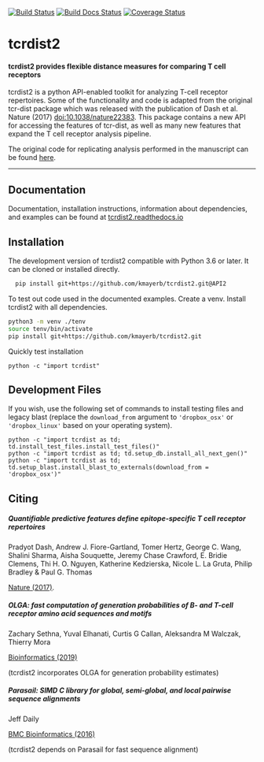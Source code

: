 [![Build Status](https://travis-ci.com/kmayerb/tcrdist2.svg?branch=API2)](https://travis-ci.com/kmayerb/tcrdist2)
[![Build Docs Status](https://readthedocs.org/projects/tcrdist2/badge/?version=latest)](https://tcrdist2.readthedocs.io/en/latest/)
[![Coverage Status](https://coveralls.io/repos/github/kmayerb/tcrdist2/badge.svg?branch=API2)](https://coveralls.io/github/kmayerb/tcrdist2?branch=API2)

# tcrdist2

#### tcrdist2 provides flexible distance measures for comparing T cell receptors

tcrdist2 is a python API-enabled toolkit for analyzing T-cell receptor repertoires.
Some of the functionality and code is adapted from the original tcr-dist
package which was released with the publication of  Dash et al.
Nature (2017) [doi:10.1038/nature22383](https://doi.org/10.1038/nature22383). This package contains a new API
for accessing the features of tcr-dist, as well as many new features that expand 
the T cell receptor analysis pipeline.

The original code for replicating analysis performed in the manuscript can be found [here](https://github.com/phbradley/tcr-dist).

---

## Documentation

Documentation, installation instructions, information about dependencies, and examples
can be found at  [tcrdist2.readthedocs.io](https://tcrdist2.readthedocs.io/en/latest/)

## Installation

The development version of tcrdist2 compatible with Python 3.6 or later. It
can be cloned or installed directly.

```bash
  pip install git+https://github.com/kmayerb/tcrdist2.git@API2
```

To test out code used in the documented examples. Create a venv. Install tcrdist2 with all dependencies. 

```bash
python3 -m venv ./tenv
source tenv/bin/activate
pip install git+https://github.com/kmayerb/tcrdist2.git
```

Quickly test installation
```
python -c "import tcrdist"
```

## Development Files

If you wish, use the following set of commands to install testing files and legacy blast (replace the `download_from` argument to `'dropbox_osx'` or `'dropbox_linux'` based on your operating system).

```
python -c "import tcrdist as td; td.install_test_files.install_test_files()"
python -c "import tcrdist as td; td.setup_db.install_all_next_gen()"
python -c "import tcrdist as td; td.setup_blast.install_blast_to_externals(download_from = 'dropbox_osx')"
```

## Citing

##### Quantifiable predictive features define epitope-specific T cell receptor repertoires

Pradyot Dash, Andrew J. Fiore-Gartland, Tomer Hertz, George C. Wang, Shalini Sharma, Aisha Souquette, Jeremy Chase Crawford, E. Bridie Clemens, Thi H. O. Nguyen, Katherine Kedzierska, Nicole L. La Gruta, Philip Bradley & Paul G. Thomas

[Nature (2017)](https://doi.org/10.1038/nature22383).



##### OLGA: fast computation of generation probabilities of B- and T-cell receptor amino acid sequences and motifs

Zachary Sethna, Yuval Elhanati, Curtis G Callan, Aleksandra M Walczak, Thierry Mora

[Bioinformatics (2019)](https://doi.org/10.1093/bioinformatics/btz035)

(tcrdist2 incorporates OLGA for generation probability estimates)



##### Parasail: SIMD C library for global, semi-global, and local pairwise sequence alignments

Jeff Daily  

[BMC Bioinformatics (2016)](http://dx.doi.org/10.1186/s12859-016-0930-z)

(tcrdist2 depends on Parasail for fast sequence alignment)
